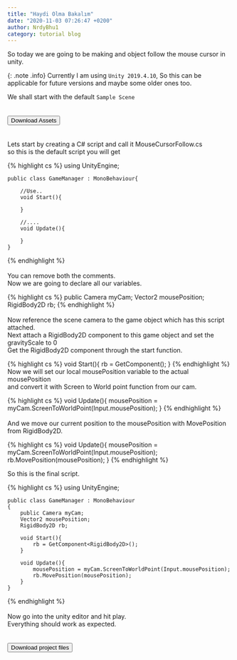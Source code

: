 ```yaml
---
title: "Haydi Olma Bakalım"
date: "2020-11-03 07:26:47 +0200"
author: NrdyBhu1
category: tutorial blog 
---
```


 So today we are going to be making and object follow the mouse cursor in unity. 

{: .note .info}
Currently I am using `Unity 2019.4.10`, So this can be applicable for future versions and maybe some older ones too. 


We shall start with the default `Sample Scene` \
\
\
<a href="{{ '/zips/Follow.zip' | relative_url }}"><button>Download Assets <i class="fas fa-download"></i></button></a> \
\
\
Lets start by creating a C# script and call it MouseCursorFollow.cs \
so this is the default script you will get 


{% highlight cs %}
    using UnityEngine;

    public class GameManager : MonoBehaviour{
        
        //Use..
        void Start(){
            
        }

        //....
        void Update(){

        }
    }
{% endhighlight %}
\
\
You can remove both the comments. \
Now we are going to declare all our variables. 


{% highlight cs %}
    public Camera myCam;
    Vector2 mousePosition;
    RigidBody2D rb;
{% endhighlight %}
\
\
Now reference the scene camera to the game object which has this script attached. \
Next attach a RigidBody2D component to this game object and set the gravityScale to 0 \
Get the RigidBody2D component through the start function. 


{% highlight cs %}
    void Start(){
        rb = GetComponent<RigidBody2D>();
    }
{% endhighlight %}
\
Now we will set our local mousePosition variable to the actual mousePosition \
and convert it with Screen to World point function from our cam. 


{% highlight cs %}
    void Update(){
        mousePosition = myCam.ScreenToWorldPoint(Input.mousePosition);
    }
{% endhighlight %}
\
\
And we move our current position to the mousePosition with MovePosition from RigidBody2D. 

{% highlight cs %}
    void Update(){
        mousePosition = myCam.ScreenToWorldPoint(Input.mousePosition);
        rb.MovePosition(mousePosition);
    }
{% endhighlight %}

So this is the final script. 

{% highlight cs %}
    using UnityEngine;

    public class GameManager : MonoBehaviour
    {
        public Camera myCam;
        Vector2 mousePosition;
        RigidBody2D rb;

        void Start(){
            rb = GetComponent<RigidBody2D>();
        }

        void Update(){
            mousePosition = myCam.ScreenToWorldPoint(Input.mousePosition);
            rb.MovePosition(mousePosition);
        }
    }
{% endhighlight %}
\
\
Now go into the unity editor and hit play. \
Everything should work as expected. \
\
\
<a href="https://github.com/NrdyBhu1/Mouse-Cursor-Follow/archive/master.zip"><button>Download project files <i class="fas fa-download"></i></button></a> 
